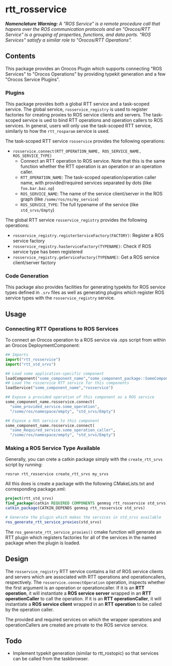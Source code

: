rtt\_rosservice
===============

***Nomenclature Warning:***  *A "ROS Service" is a remote procedure call
that hapens over the ROS communication protocols and an "Orocos/RTT Service" is
a grouping of properties, functions, and data ports. "ROS Services" satisfy a
similar role to "Orocos/RTT Operations".* 

## Contents 

This package provides an Orocos Plugin which supports connecting "ROS Services"
to "Orocos Operations" by providing typekit generation and a few "Orocos
Service Plugins".

### Plugins

This package provides both a global RTT service and a task-scoped service. The
global service, `rosservice_registry` is used to register factories for
creating proxies to ROS service clients and servers. The task-scoped service is
ued to bind RTT operations and operation callers to ROS services. In general,
users will only use the task-scoped RTT service, similarly to how the
`rtt_rosparam` service is used.

The task-scoped RTT service `rosservice` provides the following operations:
* `rosservice.connect(RTT_OPERATION_NAME, ROS_SERVICE_NAME, ROS_SERVICE_TYPE)`
  * Connect an RTT operation to ROS service. Note that this is the same
    function whether the RTT operation is an operation or an operation caller.
  * `RTT_OPERATION_NAME`: The task-scoped operation/operation caller name, with
    provided/required services separated by dots (like `foo.bar.baz.op`)
  * `ROS_SERVICE_NAME`: The name of the service client/server in the ROS graph
    (like `/some/ros/ns/my_service`)
  * `ROS_SERVICE_TYPE`: The full typename of the service (like
    `std_srvs/Empty`)

The global RTT service `rosservice_registry` provides the following operations:
* `rosservice_registry.registerServiceFactory(FACTORY)`: Register a ROS service
  factory
* `rosservice_registry.hasServiceFactory(TYPENAME)`: Check if ROS service type
  has been registered
* `rosservice_registry.geServiceFactory(TYPENAME)`: Get a ROS service
  client/server factory

### Code Generation

This package also provides facilities for generating typekits for ROS service
types defined in `.srv` files as well as generating plugins which register ROS
service types with the `rosservice_registry` service.

## Usage

### Connecting RTT Operations to ROS Services

To connect an Orocos operation to a ROS service via .ops script from within an
Orocos DeploymentComponent: 

```python
## Imports
import("rtt_rosservice")
import("rtt_std_srvs")

## Load some application-specific component
loadComponent("some_component_name","some_component_package::SomeComponent")
## Load the rosservice RTT service for this components
loadService("some_component_name","rosservice")

## Expose a provided operation of this component as a ROS service
some_component_name.rosservice.connect(
  "some_provided_service.some_operation",
  "/some/ros/namespace/empty", "std_srvs/Empty")

## Expose a ROS service to this component
some_component_name.rosservice.connect(
  "some_Required_service.some_operation_caller",
  "/some/ros/namespace/empty", "std_srvs/Empty")
```

### Making a ROS Service Type Available

Generally, you can crete a catkin package simply with the `create_rtt_srvs`
script by running:

```shell
rosrun rtt_rosservice create_rtt_srvs my_srvs
```

All this does is create a package with the following CMakeLists.txt and
corresponding package.xml:

```cmake
project(rtt_std_srvs)
find_package(catkin REQUIRED COMPONENTS genmsg rtt_rosservice std_srvs)
catkin_package(CATKIN_DEPENDS genmsg rtt_rosservice std_srvs)

# Generate the plugin which makes the services in std_srvs available
ros_generate_rtt_service_proxies(std_srvs)
```

The `ros_generate_rtt_service_proxies()` cmake function will generate an RTT
plugin which registers factories for all of the services in the named package
when the plugin is loaded.

## Design

The `rosservice_registry` RTT service contains a list of ROS service clients
and servers which are associated with RTT operations and operationcallers,
respectively.  The `rosservice.connectOperation` operation, inspects whether
the first argument is an operation or operationcaller. If it is an **RTT
operation**, it will instantiate a **ROS service server** wrapped in an **RTT
operationCaller** to call the operation. If it is an **RTT operationCaller**,
it will instantiate a **ROS service client** wrapped in an **RTT operation** to
be called by the operation caller. 

The provided and required services on which the wrapper operations and
operationCallers are created are private to the ROS service service. 

## Todo

* Implement typekit generation (similar to rtt\_rostopic) so that services can
  be called from the taskbrowser.
